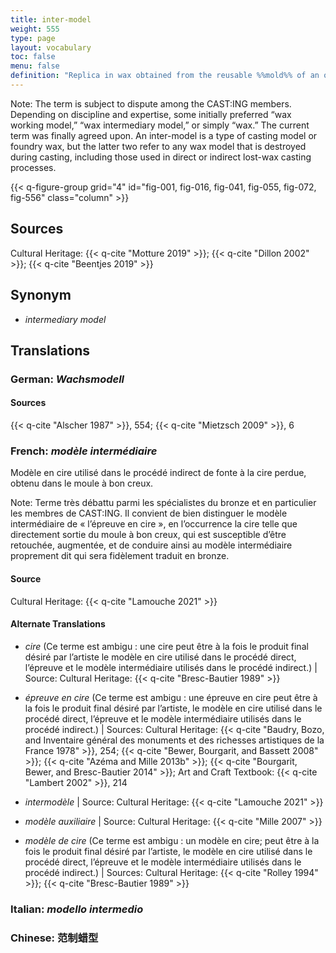 ```yaml
---
title: inter-model
weight: 555
type: page
layout: vocabulary
toc: false
menu: false
definition: "Replica in wax obtained from the reusable %%mold%% of an original %%model%%. Inter-models are used in indirect %%lost-wax casting%%. Inter-models are often slush molded (**fig. 16**, [Case Study 7](#CaseStudy7)). One inter-model may vary from another through additions or changes made in the wax before the %%investment%% is applied."
---
```


<div class="backmatter">

Note: The term is subject to dispute among the CAST:ING members. Depending on discipline and expertise, some initially preferred “wax working model,” “wax intermediary model,” or simply “wax.” The current term was finally agreed upon. An inter-model is a type of casting model or foundry wax, but the latter two refer to any wax model that is destroyed during casting, including those used in direct or indirect lost-wax casting processes.

</div>

{{< q-figure-group grid="4" id="fig-001, fig-016, fig-041, fig-055, fig-072, fig-556" class="column" >}}

## Sources

Cultural Heritage: {{< q-cite "Motture 2019" >}}; {{< q-cite "Dillon 2002" >}}; {{< q-cite "Beentjes 2019" >}}

## Synonym

- *intermediary model*

## Translations

<div class="accordion">

### **German**: *Wachsmodell*

#### Sources

{{< q-cite "Alscher 1987" >}}, 554; {{< q-cite "Mietzsch 2009" >}}, 6

### **French**: *modèle intermédiaire*

Modèle en cire utilisé dans le procédé indirect de fonte à la cire perdue, obtenu dans le moule à bon creux.

<div class="backmatter">
Note: Terme très débattu parmi les spécialistes du bronze et en particulier les membres de CAST:ING. Il convient de bien distinguer le modèle intermédiaire de « l’épreuve en cire », en l’occurrence la cire telle que directement sortie du moule à bon creux, qui est susceptible d’être retouchée, augmentée, et de conduire ainsi au modèle intermédiaire proprement dit qui sera fidèlement traduit en bronze.
</div>

#### Source

Cultural Heritage: {{< q-cite "Lamouche 2021" >}}

#### Alternate Translations

- *cire* (Ce terme est ambigu : une cire peut être à la fois le produit final désiré par l’artiste le modèle en cire utilisé dans le procédé direct, l’épreuve et le modèle intermédiaire utilisés dans le procédé indirect.) | Source: Cultural Heritage: {{< q-cite "Bresc-Bautier 1989" >}}

- *épreuve en cire* (Ce terme est ambigu : une épreuve en cire peut être à la fois le produit final désiré par l’artiste, le modèle en cire utilisé dans le procédé direct, l’épreuve et le modèle intermédiaire utilisés dans le procédé indirect.) | Sources: Cultural Heritage: {{< q-cite "Baudry, Bozo, and Inventaire général des monuments et des richesses artistiques de la France 1978" >}}, 254; {{< q-cite "Bewer, Bourgarit, and Bassett 2008" >}}; {{< q-cite "Azéma and Mille 2013b" >}}; {{< q-cite "Bourgarit, Bewer, and Bresc-Bautier 2014" >}}; Art and Craft Textbook: {{< q-cite "Lambert 2002" >}}, 214

- *intermodèle* | Source: Cultural Heritage: {{< q-cite "Lamouche 2021" >}}

- *modèle auxiliaire* | Source: Cultural Heritage: {{< q-cite "Mille 2007" >}}

- *modèle de cire* (Ce terme est ambigu : un modèle en cire; peut être à la fois le produit final désiré par l’artiste, le modèle en cire utilisé dans le procédé direct, l’épreuve et le modèle intermédiaire utilisés dans le procédé indirect.) | Sources: Cultural Heritage: {{< q-cite "Rolley 1994" >}}; {{< q-cite "Bresc-Bautier 1989" >}}

### **Italian**: *modello intermedio*

### **Chinese**: 范制蜡型

</div>
